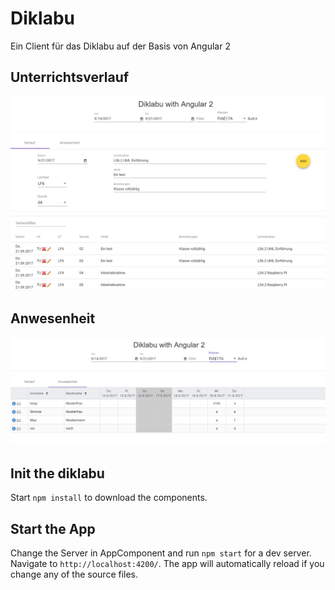 # Diklabu

Ein Client für das Diklabu auf der Basis von Angular 2 
## Unterrichtsverlauf
![alt text](https://raw.githubusercontent.com/jtuttas/diklabu_Angular2/master/verlauf.PNG "Logo Title Text 1")

## Anwesenheit
![alt text](https://raw.githubusercontent.com/jtuttas/diklabu_Angular2/master/anwesenheit.PNG "Logo Title Text 1")

## Init the diklabu
Start `npm install` to download the components.

## Start the App
Change the Server in AppComponent and run `npm start` for a dev server. Navigate to `http://localhost:4200/`. The app will automatically reload if you change any of the source files.


